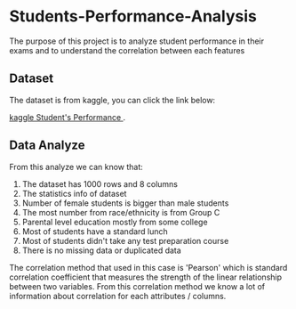 # Students-Performance-Analysis

The purpose of this project is to analyze student performance in their exams and to understand the correlation between each features 

## Dataset

The dataset is from kaggle, you can click the link below:

[kaggle Student's Performance ](https://www.kaggle.com/datasets/spscientist/students-performance-in-exams).

## Data Analyze

From this analyze we can know that:

 1. The dataset has 1000 rows and 8 columns
 2. The statistics info of dataset
 3. Number of female students is bigger than male students
 4. The most number from race/ethnicity is from Group C
 5. Parental level education mostly from some college
 6. Most of students have a standard lunch
 7. Most of students didn't take any test preparation course
 8. There is no missing data or duplicated data

The correlation method that used in this case is 'Pearson' which is standard correlation coefficient that measures the strength of the linear relationship between two variables. From this correlation method we know a lot of information about correlation for each attributes / columns.
